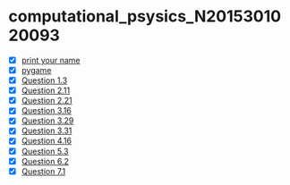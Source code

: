 # computational_psysics_N2015301020093
- [x] [print your name](https://www.zybuluo.com/2015301020093/note/884609)<br>
- [x] [pygame](https://www.zybuluo.com/2015301020093/note/895429)<br>
- [x] [Question 1.3](https://www.zybuluo.com/2015301020093/note/901756)<br>
- [x] [Question 2.11](https://www.zybuluo.com/2015301020093/note/921996)<br>
- [x] [Question 2.21](https://www.zybuluo.com/2015301020093/note/921996)<br>
- [x] [Question 3.16](https://www.zybuluo.com/2015301020093/note/930760)<br>
- [x] [Question 3.29](https://www.zybuluo.com/2015301020093/note/939258)<br>
- [x] [Question 3.31](https://www.zybuluo.com/2015301020093/note/957089)<br>
- [x] [Question 4.16](https://www.zybuluo.com/2015301020093/note/971436)<br>
- [x] [Question 5.3](https://www.zybuluo.com/2015301020093/note/987681)<br>
- [x] [Question 6.2](https://www.zybuluo.com/2015301020093/note/987736)<br>
- [x] [Question 7.1](https://www.zybuluo.com/2015301020093/note/1004074)<br>
